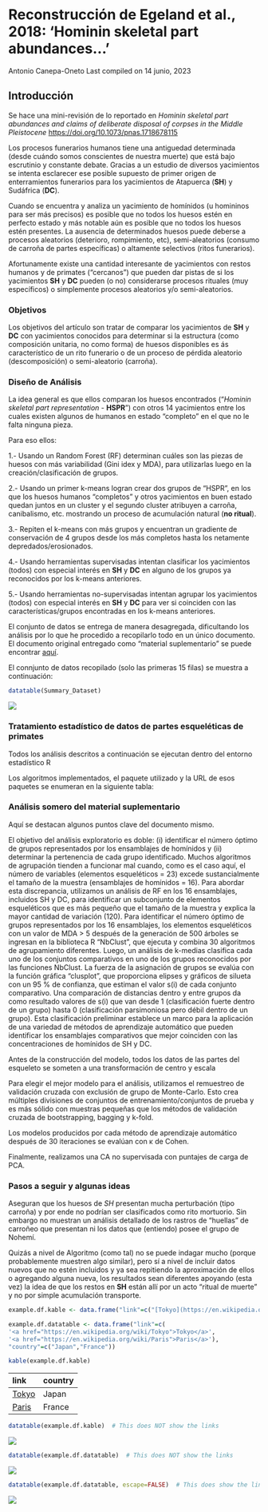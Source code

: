 Reconstrucción de Egeland et al., 2018: ‘Hominin skeletal part
abundances…’
================
Antonio Canepa-Oneto
Last compiled on 14 junio, 2023

## Introducción

Se hace una mini-revisión de lo reportado en *Hominin skeletal part
abundances and claims of deliberate disposal of corpses in the Middle
Pleistocene* <https://doi.org/10.1073/pnas.1718678115>

Los procesos funerarios humanos tiene una antiguedad determinada (desde
cuándo somos conscientes de nuestra muerte) que está bajo escrutinio y
constante debate. Gracias a un estudio de diversos yacimientos se
intenta esclarecer ese posible supuesto de primer origen de
enterramientos funerarios para los yacimientos de Atapuerca (**SH**) y
Sudáfrica (**DC**).

Cuando se encuentra y analiza un yacimiento de homínidos (u homininos
para ser más precisos) es posible que no todos los huesos estén en
perfecto estado y más notable aún es posible que no todos los huesos
estén presentes. La ausencia de determinados huesos puede deberse a
procesos aleatorios (deterioro, rompimiento, etc), semi-aleatorios
(consumo de carroña de partes específicas) o altamente selectivos (ritos
funerarios).

Afortunamente existe una cantidad interesante de yacimientos con restos
humanos y de primates (“cercanos”) que pueden dar pistas de si los
yacimientos **SH** y **DC** pueden (o no) considerarse procesos rituales
(muy específicos) o simplemente procesos aleatorios y/o semi-aleatorios.

### Objetivos

Los objetivos del artículo son tratar de comparar los yacimientos de
**SH** y **DC** con yacimientos conocidos para determinar si la
estructura (como composición unitaria, no como forma) de huesos
disponibles es ás característico de un rito funerario o de un proceso de
pérdida aleatorio (descomposición) o semi-aleatorio (carroña).

### Diseño de Análisis

La idea general es que ellos comparan los huesos encontrados (“*Hominin
skeletal part representation* - **HSPR**”) con otros 14 yacimientos
entre los cuales existen algunos de humanos en estado “completo” en el
que no le falta ninguna pieza.

Para eso ellos:

1.- Usando un Random Forest (RF) determinan cuáles son las piezas de
huesos con más variabilidad (Gini idex y MDA), para utilizarlas luego en
la creación/clasificación de grupos.

2.- Usando un primer k-means logran crear dos grupos de “HSPR”, en los
que los huesos humanos “completos” y otros yacimientos en buen estado
quedan juntos en un cluster y el segundo cluster atribuyen a carroña,
canibalismo, etc. mostrando un proceso de acumulación natural (**no
ritual**).

3.- Repiten el k-means con más grupos y encuentran un gradiente de
conservación de 4 grupos desde los más completos hasta los netamente
depredados/erosionados.

4.- Usando herramientas supervisadas intentan clasificar los yacimientos
(todos) con especial interés en **SH** y **DC** en alguno de los grupos
ya reconocidos por los k-means anteriores.

5.- Usando herramientas no-supervisadas intentan agrupar los yacimientos
(todos) con especial interés en **SH** y **DC** para ver si coinciden
con las características/grupos encontradas en los k-means anteriores.

El conjunto de datos se entrega de manera desagregada, dificultando los
análisis por lo que he procedido a recopilarlo todo en un único
documento. El documento original entregado como “material suplementario”
se puede encontrar
[aquí](https://www.pnas.org/doi/suppl/10.1073/pnas.1718678115/suppl_file/pnas.1718678115.sd01.xlsx).

El connjunto de datos recopilado (solo las primeras 15 filas) se muestra
a continuación:

``` r
datatable(Summary_Dataset)
```

![](Reconstruction_Analysis_files/figure-gfm/unnamed-chunk-4-1.png)<!-- -->

### Tratamiento estadístico de datos de partes esqueléticas de primates

Todos los análisis descritos a continuación se ejecutan dentro del
entorno estadístico R

Los algoritmos implementados, el paquete utilizado y la URL de esos
paquetes se enumeran en la siguiente tabla:

### Análisis somero del material suplementario

Aquí se destacan algunos puntos clave del documento mismo.

El objetivo del análisis exploratorio es doble: (i) identificar el
número óptimo de grupos representados por los ensamblajes de homínidos y
(ii) determinar la pertenencia de cada grupo identificado. Muchos
algoritmos de agrupación tienden a funcionar mal cuando, como es el caso
aquí, el número de variables (elementos esqueléticos = 23) excede
sustancialmente el tamaño de la muestra (ensamblajes de homínidos = 16).
Para abordar esta discrepancia, utilizamos un análisis de RF en los 16
ensamblajes, incluidos SH y DC, para identificar un subconjunto de
elementos esqueléticos que es más pequeño que el tamaño de la muestra y
explica la mayor cantidad de variación (120). Para identificar el número
óptimo de grupos representados por los 16 ensamblajes, los elementos
esqueléticos con un valor de MDA \> 5 después de la generación de 500
árboles se ingresan en la biblioteca R “NbClust”, que ejecuta y combina
30 algoritmos de agrupamiento diferentes. Luego, un análisis de k-medias
clasifica cada uno de los conjuntos comparativos en uno de los grupos
reconocidos por las funciones NbClust. La fuerza de la asignación de
grupos se evalúa con la función gráfica “clusplot”, que proporciona
elipses y gráficos de silueta con un 95 % de confianza, que estiman el
valor s(i) de cada conjunto comparativo. Una comparación de distancias
dentro y entre grupos da como resultado valores de s(i) que van desde 1
(clasificación fuerte dentro de un grupo) hasta 0 (clasificación
parsimoniosa pero débil dentro de un grupo). Esta clasificación
preliminar establece un marco para la aplicación de una variedad de
métodos de aprendizaje automático que pueden identificar los ensamblajes
comparativos que mejor coinciden con las concentraciones de homínidos de
SH y DC.

Antes de la construcción del modelo, todos los datos de las partes del
esqueleto se someten a una transformación de centro y escala

Para elegir el mejor modelo para el análisis, utilizamos el remuestreo
de validación cruzada con exclusión de grupo de Monte-Carlo. Esto crea
múltiples divisiones de conjuntos de entrenamiento/conjuntos de prueba y
es más sólido con muestras pequeñas que los métodos de validación
cruzada de bootstrapping, bagging y k-fold.

Los modelos producidos por cada método de aprendizaje automático después
de 30 iteraciones se evalúan con κ de Cohen.

Finalmente, realizamos una CA no supervisada con puntajes de carga de
PCA.

### Pasos a seguir y algunas ideas

Aseguran que los huesos de *SH* presentan mucha perturbación (tipo
carroña) y por ende no podrían ser clasificados como rito mortuorio. Sin
embargo no muestran un análisis detallado de los rastros de “huellas” de
carroñeo que presentan ni los datos que (entiendo) posee el grupo de
Nohemí.

Quizás a nivel de Algoritmo (como tal) no se puede indagar mucho (porque
probablemente muestren algo similar), pero sí a nivel de incluir datos
nuevos que no estén incluidos y ya sea repitiendo la aproximación de
ellos o agregando alguna nueva, los resultados sean diferentes apoyando
(esta vez) la idea de que los restos en **SH** están allí por un acto
“ritual de muerte” y no por simple acumulación transporte.

``` r
example.df.kable <- data.frame("link"=c("[Tokyo](https://en.wikipedia.org/wiki/Tokyo)","[Paris](https://en.wikipedia.org/wiki/Paris)"), "country"=c("Japan","France"))
```

``` r
example.df.datatable <- data.frame("link"=c(
'<a href="https://en.wikipedia.org/wiki/Tokyo">Tokyo</a>',
'<a href="https://en.wikipedia.org/wiki/Paris">Paris</a>'),
"country"=c("Japan","France"))
```

``` r
kable(example.df.kable)
```

| link                                         | country |
|:---------------------------------------------|:--------|
| [Tokyo](https://en.wikipedia.org/wiki/Tokyo) | Japan   |
| [Paris](https://en.wikipedia.org/wiki/Paris) | France  |

``` r
datatable(example.df.kable)  # This does NOT show the links
```

![](Reconstruction_Analysis_files/figure-gfm/unnamed-chunk-10-1.png)<!-- -->

``` r
datatable(example.df.datatable)  # This does NOT show the links
```

![](Reconstruction_Analysis_files/figure-gfm/unnamed-chunk-11-1.png)<!-- -->

``` r
datatable(example.df.datatable, escape=FALSE)  # This does show the links
```

![](Reconstruction_Analysis_files/figure-gfm/unnamed-chunk-12-1.png)<!-- -->
